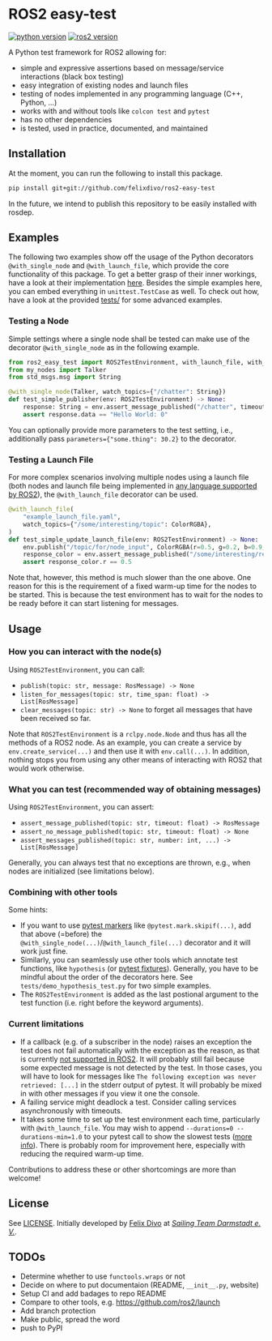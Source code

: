 # ROS2 easy-test

[![python version](https://img.shields.io/badge/python-3.8+-green)](https://devguide.python.org/#status-of-python-branches)
[![ros2 version](https://img.shields.io/badge/ROS2-Humble%20Hawksbill+-green)](https://docs.ros.org/en/rolling/Releases.html)

A Python test framework for ROS2 allowing for:
- simple and expressive assertions based on message/service interactions (black box testing)
- easy integration of existing nodes and launch files
- testing of nodes implemented in any programming language (C++, Python, ...)
- works with and without tools like `colcon test` and `pytest`
- has no other dependencies
- is tested, used in practice, documented, and maintained

## Installation

At the moment, you can run the following to install this package.
```bash
pip install git+git://github.com/felixdivo/ros2-easy-test
```
In the future, we intend to publish this repository to be easily installed with rosdep.

## Examples

The following two examples show off the usage of the Python decorators `@with_single_node` and `@with_launch_file`, which provide the core functionality of this package.
To get a better grasp of their inner workings, have a look at their implementation [here](ros2_easy_test/decorators.py).
Besides the simple examples here, you can embed everything in `unittest.TestCase` as well. 
To check out how, have a look at the provided [tests/](tests/) for some advanced examples.

### Testing a Node

Simple settings where a single node shall be tested can make use of the decorator `@with_single_node` as in the following example.

```python
from ros2_easy_test import ROS2TestEnvironment, with_launch_file, with_single_node
from my_nodes import Talker
from std_msgs.msg import String

@with_single_node(Talker, watch_topics={"/chatter": String})
def test_simple_publisher(env: ROS2TestEnvironment) -> None:
    response: String = env.assert_message_published("/chatter", timeout=5)
    assert response.data == "Hello World: 0"
```

You can optionally provide more parameters to the test setting, i.e., additionally pass `parameters={"some.thing": 30.2}` to the decorator.

### Testing a Launch File

For more complex scenarios involving multiple nodes using a launch file (both nodes and launch file being implemented in [any language supported by ROS2](https://docs.ros.org/en/rolling/How-To-Guides/Launch-file-different-formats.html)), the `@with_launch_file` decorator can be used.

```python
@with_launch_file(
    "example_launch_file.yaml",
    watch_topics={"/some/interesting/topic": ColorRGBA},
)
def test_simple_update_launch_file(env: ROS2TestEnvironment) -> None:
    env.publish("/topic/for/node_input", ColorRGBA(r=0.5, g=0.2, b=0.9, a=1.0))
    response_color = env.assert_message_published("/some/interesting/response")
    assert response_color.r == 0.5
```

Note that, however, this method is much slower than the one above. 
One reason for this is the requirement of a fixed warm-up time for the nodes to be started. 
This is because the test environment has to wait for the nodes to be ready before it can start listening for messages.


## Usage

### How you can interact with the node(s)

Using `ROS2TestEnvironment`, you can call:
- `publish(topic: str, message: RosMessage) -> None`
- `listen_for_messages(topic: str, time_span: float) -> List[RosMessage]`
- `clear_messages(topic: str) -> None` to forget all messages that have been received so far.

Note that `ROS2TestEnvironment` is a `rclpy.node.Node` and thus has all the methods of a ROS2 node. 
As an example, you can create a service by `env.create_service(...)` and then use it with `env.call(...)`.
In addition, nothing stops you from using any other means of interacting with ROS2 that would work otherwise.

### What you can test (recommended way of obtaining messages)

Using `ROS2TestEnvironment`, you can assert:
- `assert_message_published(topic: str, timeout: float) -> RosMessage`
- `assert_no_message_published(topic: str, timeout: float) -> None`
- `assert_messages_published(topic: str, number: int, ...) -> List[RosMessage]`

Generally, you can always test that no exceptions are thrown, e.g., when nodes are initialized (see limitations below).

### Combining with other tools

Some hints:
- If you want to use [pytest markers](https://docs.pytest.org/en/7.1.x/how-to/mark.html) like `@pytest.mark.skipif(...)`, add that above (=before) the `@with_single_node(...)`/`@with_launch_file(...)` decorator and it will work just fine.
- Similarly, you can seamlessly use other tools which annotate test functions, like `hypothesis` (or [pytest fixtures](https://docs.pytest.org/en/6.2.x/fixture.html)). Generally, you have to be mindful about the order of the decorators here. See `tests/demo_hypothesis_test.py` for two simple examples.
- The `ROS2TestEnvironment` is added as the last postional argument to the test function (i.e. right before the keyword arguments).

### Current limitations

- If a callback (e.g. of a subscriber in the node) raises an exception the test does not fail automatically with the exception as the reason, as that is currently [not supported in ROS2](https://discourse.ros.org/t/what-is-the-expected-behavior-of-rclcpp-in-case-of-an-exception-raised-in-a-user-callback/27527). It will probably still fail because some expected message is not detected by the test. In those cases, you will have to look for messages like `The following exception was never retrieved: [...]` in the stderr output of pytest. It will probably be mixed in with other messages if you view it one the console.
- A failing service might deadlock a test. Consider calling services asynchronously with timeouts.
- It takes some time to set up the test environment each time, particularly with `@with_launch_file`. You may wish to append `--durations=0 --durations-min=1.0` to your pytest call to show the slowest tests ([more info](https://docs.pytest.org/en/latest/how-to/usage.html#profiling-test-execution-duration)). There is probably room for improvement here, especially with reducing the required warm-up time.

Contributions to address these or other shortcomings are more than welcome!

## License

See [LICENSE](LICENSE).
Initially developed by [Felix Divo](https://github.com/felixdivo) at [*Sailing Team Darmstadt e. V.*](https://www.st-darmstadt.de/).

## TODOs

- Determine whether to use `functools.wraps` or not
- Decide on where to put documentaion (README, `__init__.py`, website)
- Setup CI and add badages to repo README
- Compare to other tools, e.g. https://github.com/ros2/launch
- Add branch protection
- Make public, spread the word
- push to PyPI
